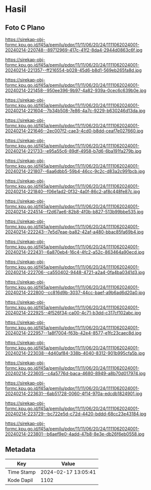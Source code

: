 # Hasil

## Foto C Plano

https://sirekap-obj-formc.kpu.go.id/f45a/pemilu/pdpr/11/11/06/20/24/1111062024001-20240214-220748--89712969-417c-41f2-8da4-2944d0863c6f.jpg

https://sirekap-obj-formc.kpu.go.id/f45a/pemilu/pdpr/11/11/06/20/24/1111062024001-20240214-221357--ff216554-b028-45d6-b8d1-569eb265fa8d.jpg

https://sirekap-obj-formc.kpu.go.id/f45a/pemilu/pdpr/11/11/06/20/24/1111062024001-20240214-221458--950ee396-9b97-4a82-939a-0cec6c639b0e.jpg

https://sirekap-obj-formc.kpu.go.id/f45a/pemilu/pdpr/11/11/06/20/24/1111062024001-20240214-221604--7b34b508-7e86-4a7c-9229-b630246d13da.jpg

https://sirekap-obj-formc.kpu.go.id/f45a/pemilu/pdpr/11/11/06/20/24/1111062024001-20240214-221646--2ec007f2-cae3-4cd0-b8dd-ceaf7e027660.jpg

https://sirekap-obj-formc.kpu.go.id/f45a/pemilu/pdpr/11/11/06/20/24/1111062024001-20240214-221733--e95a55c6-89df-4958-b7d6-6ba191fa279b.jpg

https://sirekap-obj-formc.kpu.go.id/f45a/pemilu/pdpr/11/11/06/20/24/1111062024001-20240214-221807--6aa6dbb5-59b4-46cc-9c2c-d83a2c991bcb.jpg

https://sirekap-obj-formc.kpu.go.id/f45a/pemilu/pdpr/11/11/06/20/24/1111062024001-20240214-221840--f06e1ad2-0f32-4a0f-86c2-af8c448fe87c.jpg

https://sirekap-obj-formc.kpu.go.id/f45a/pemilu/pdpr/11/11/06/20/24/1111062024001-20240214-224514--f2d67ae6-82b8-4f0b-b827-513b99bbe535.jpg

https://sirekap-obj-formc.kpu.go.id/f45a/pemilu/pdpr/11/11/06/20/24/1111062024001-20240214-222243--7e5d7eae-ba82-42af-a480-bbac85fa69b4.jpg

https://sirekap-obj-formc.kpu.go.id/f45a/pemilu/pdpr/11/11/06/20/24/1111062024001-20240214-222431--6a870eb4-16c4-4fc2-a52c-863464a90ecd.jpg

https://sirekap-obj-formc.kpu.go.id/f45a/pemilu/pdpr/11/11/06/20/24/1111062024001-20240214-222706--ca550402-9448-4721-a2a4-0fa4ba0341d3.jpg

https://sirekap-obj-formc.kpu.go.id/f45a/pemilu/pdpr/11/11/06/20/24/1111062024001-20240214-222800--cc816d9b-3037-44cc-baef-a9b6ad6d20a0.jpg

https://sirekap-obj-formc.kpu.go.id/f45a/pemilu/pdpr/11/11/06/20/24/1111062024001-20240214-222925--4f526f34-ca00-4c71-b3dd-c317cf102abc.jpg

https://sirekap-obj-formc.kpu.go.id/f45a/pemilu/pdpr/11/11/06/20/24/1111062024001-20240214-222957--1a8f7004-f63b-42e4-8577-e1fc23caec8d.jpg

https://sirekap-obj-formc.kpu.go.id/f45a/pemilu/pdpr/11/11/06/20/24/1111062024001-20240214-223038--4d40af84-338b-4040-8312-901b995cfa5b.jpg

https://sirekap-obj-formc.kpu.go.id/f45a/pemilu/pdpr/11/11/06/20/24/1111062024001-20240214-223605--c4a5776d-baca-4680-8949-a8b70d017974.jpg

https://sirekap-obj-formc.kpu.go.id/f45a/pemilu/pdpr/11/11/06/20/24/1111062024001-20240214-223631--6ab51728-0060-4f14-970a-edcdb1824901.jpg

https://sirekap-obj-formc.kpu.go.id/f45a/pemilu/pdpr/11/11/06/20/24/1111062024001-20240214-223729--bc722e5d-c72d-4420-bddd-68cc23e43184.jpg

https://sirekap-obj-formc.kpu.go.id/f45a/pemilu/pdpr/11/11/06/20/24/1111062024001-20240214-223801--b6aef9e0-4add-47b8-8e3e-db26f6eb0558.jpg


## Metadata

| Key        | Value               |
| ---------- | ------------------- |
| Time Stamp | 2024-02-17 13:05:41 |
| Kode Dapil | 1102                |



